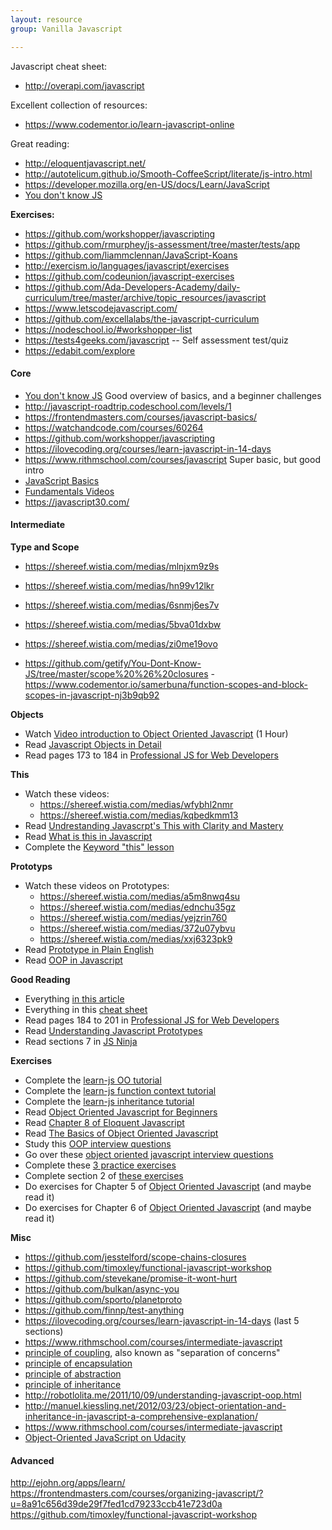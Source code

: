 ```yaml
---
layout: resource
group: Vanilla Javascript

---
```

<!-- General resources go here -->

Javascript cheat sheet:
- <http://overapi.com/javascript>

Excellent collection of resources:
- <https://www.codementor.io/learn-javascript-online>

Great reading:
- <http://eloquentjavascript.net/>
- <http://autotelicum.github.io/Smooth-CoffeeScript/literate/js-intro.html>
- <https://developer.mozilla.org/en-US/docs/Learn/JavaScript>
- [You don't know JS](https://github.com/getify/You-Dont-Know-JS)

**Exercises:**

- <https://github.com/workshopper/javascripting>
- <https://github.com/rmurphey/js-assessment/tree/master/tests/app>
- <https://github.com/liammclennan/JavaScript-Koans>
- <http://exercism.io/languages/javascript/exercises>
- <https://github.com/codeunion/javascript-exercises>
- <https://github.com/Ada-Developers-Academy/daily-curriculum/tree/master/archive/topic_resources/javascript>
- <https://www.letscodejavascript.com/>
- <https://github.com/excellalabs/the-javascript-curriculum>
- <https://nodeschool.io/#workshopper-list>
- <https://tests4geeks.com/javascript> -- Self assessment test/quiz
- <https://edabit.com/explore>


#### Core

- [You don't know JS](https://github.com/getify/You-Dont-Know-JS/blob/master/up%20&%20going/ch1.md#practice) Good overview of basics, and a beginner challenges
- <http://javascript-roadtrip.codeschool.com/levels/1>
- <https://frontendmasters.com/courses/javascript-basics/>
- <https://watchandcode.com/courses/60264>
- <https://github.com/workshopper/javascripting>
- <https://ilovecoding.org/courses/learn-javascript-in-14-days>
- <https://www.rithmschool.com/courses/javascript> Super basic, but good intro
- [JavaScript Basics](https://www.udacity.com/course/javascript-basics--ud804)
- [Fundamentals Videos](https://channel9.msdn.com/Series/JavaScript-Fundamentals-Development-for-Absolute-Beginners)
- <https://javascript30.com/>

#### Intermediate

**Type and Scope**

- <https://shereef.wistia.com/medias/mlnjxm9z9s>
- <https://shereef.wistia.com/medias/hn99v12lkr>
- <https://shereef.wistia.com/medias/6snmj6es7v>
- <https://shereef.wistia.com/medias/5bva01dxbw>
- <https://shereef.wistia.com/medias/zi0me19ovo>

- <https://github.com/getify/You-Dont-Know-JS/tree/master/scope%20%26%20closures>
-<https://www.codementor.io/samerbuna/function-scopes-and-block-scopes-in-javascript-nj3b9qb92>

**Objects**

- Watch [Video introduction to Object Oriented Javascript](https://www.youtube.com/watch?v=O8wwnhdkPE4) (1 Hour)
- Read [Javascript Objects in Detail](http://javascriptissexy.com/javascript-objects-in-detail/)
- Read pages 173 to 184 in [Professional JS for Web Developers][projs]


**This**

- Watch these videos:
  - <https://shereef.wistia.com/medias/wfybhl2nmr>
  - <https://shereef.wistia.com/medias/kqbedkmm13>
- Read [Undrestanding Javascrpt's This with Clarity and Mastery](http://javascriptissexy.com/understand-javascripts-this-with-clarity-and-master-it/)
- Read [What is this in Javascript](http://www.code-sample.com/2015/06/what-is-this-in-javascript.html)
- Complete the [Keyword "this" lesson][udacity]


**Prototyps**

- Watch these videos on Prototypes:
  - <https://shereef.wistia.com/medias/a5m8nwq4su>
  - <https://shereef.wistia.com/medias/ednchu35gz>
  - <https://shereef.wistia.com/medias/yejzrin760>
  - <https://shereef.wistia.com/medias/372u07ybvu>
  - <https://shereef.wistia.com/medias/xxj6323pk9>
- Read [Prototype in Plain English](http://javascriptissexy.com/javascript-prototype-in-plain-detailed-language/)
- Read [OOP in Javascript](http://javascriptissexy.com/oop-in-javascript-what-you-need-to-know/)


**Good Reading**

- Everything [in this article](http://javascriptissexy.com/oop-in-javascript-what-you-need-to-know/)
- Everything in this [cheat sheet][cheat]
- Read pages 184 to 201 in [Professional JS for Web Developers][projs]
- Read [Understanding Javascript Prototypes](https://javascriptweblog.wordpress.com/2010/06/07/understanding-javascript-prototypes/)
- Read sections 7 in [JS Ninja](ninja)

**Exercises**

- Complete the [learn-js OO tutorial](https://www.learn-js.org/en/Object_Oriented_JavaScript)
- Complete the [learn-js function context tutorial](https://www.learn-js.org/en/Function_Context)
- Complete the [learn-js inheritance tutorial](https://www.learn-js.org/en/Inheritance)
- Read [Object Oriented Javascript for Beginners](https://developer.mozilla.org/en-US/docs/Learn/JavaScript/Objects/Object-oriented_JS)
- Read [Chapter 8 of Eloquent Javascript](http://eloquentjavascript.net/1st_edition/chapter8.html)
- Read [The Basics of Object Oriented Javascript](https://code.tutsplus.com/tutorials/the-basics-of-object-oriented-javascript--net-7670)
- Study this [OOP interview questions](http://www.code-sample.com/2015/04/javascript-interview-questions-answers.html)
- Go over these [object oriented javascript interview questions](https://blog.kevinchisholm.com/object-oriented-javascript/javascript-interview-questions-object-oriented-javascript/)
- Complete these [3 practice exercises](https://www.ibm.com/developerworks/library/wa-objects-pr/)
- Complete section 2 of [these exercises](http://ynonperek.com/javascript-exer.html)
- Do exercises for Chapter 5 of [Object Oriented Javascript][oojs] (and maybe read it)
- Do exercises for Chapter 6 of [Object Oriented Javascript][oojs] (and maybe read it)

**Misc**

- <https://github.com/jesstelford/scope-chains-closures>
- <https://github.com/timoxley/functional-javascript-workshop>
- <https://github.com/stevekane/promise-it-wont-hurt>
- <https://github.com/bulkan/async-you>
- <https://github.com/sporto/planetproto>
- <https://github.com/finnp/test-anything>
- <https://ilovecoding.org/courses/learn-javascript-in-14-days> (last 5 sections)
- <https://www.rithmschool.com/courses/intermediate-javascript>
- [principle of coupling][principle-coupling], also known as "separation of concerns"
- [principle of encapsulation][principle-encapsulation]
- [principle of abstraction][principle-abstraction]
- [principle of inheritance][principle-inheritance]
- <http://robotlolita.me/2011/10/09/understanding-javascript-oop.html>
- <http://manuel.kiessling.net/2012/03/23/object-orientation-and-inheritance-in-javascript-a-comprehensive-explanation/>
- <https://www.rithmschool.com/courses/intermediate-javascript>
- [Object-Oriented JavaScript on Udacity](https://www.udacity.com/course/object-oriented-javascript--ud015)

#### Advanced

<http://ejohn.org/apps/learn/>
<https://frontendmasters.com/courses/organizing-javascript/?u=8a91c656d39de29f7fed1cd79233ccb41e723d0a>
<https://github.com/timoxley/functional-javascript-workshop>

<!-- #### Jedi -->




[principle-encapsulation]: https://gamedevelopment.tutsplus.com/tutorials/quick-tip-the-oop-principle-of-encapsulation--gamedev-2187
[principle-abstraction]: https://gamedevelopment.tutsplus.com/tutorials/quick-tip-the-oop-principle-of-abstraction--gamedev-2386
[principle-inheritance]: https://gamedevelopment.tutsplus.com/tutorials/quick-tip-the-oop-principle-of-inheritance--gamedev-2536
[principle-coupling]: https://gamedevelopment.tutsplus.com/tutorials/quick-tip-the-oop-principle-of-coupling--gamedev-1935




[udacity]:https://www.udacity.com/course/object-oriented-javascript--ud015
[projs]:ftp://ftp.micronet-rostov.ru/linux-support/books/programming/JavaScript/Wrox.Professional.JavaScript.for.Web.Developers.3rd.Edition.Jan.2012.pdf
[ninja]:https://github.com/GuildCrafts/core-object-oriented-javascript/raw/master/Books/Secrets%20of%20the%20JavaScript%20Ninja%20-%20John%20Resig%20and%20Bear%20Bibeault%20-%20December%202012.pdf
[cheat]:https://github.com/GuildCrafts/core-object-oriented-javascript/raw/master/Books/Objects-Cheat-Sheet.pdf
[oojs]:ftp://ftp.micronet-rostov.ru/linux-support/books/programming/JavaScript/[Packt]%20-%20Object-Oriented%20JavaScript%20-%20[Stefanov].pdf

